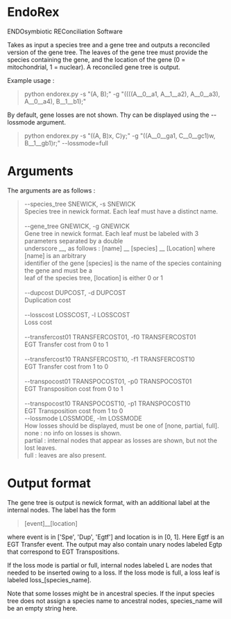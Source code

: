 # EndoRex

ENDOsymbiotic REConciliation Software

Takes as input a species tree and a gene tree and outputs a reconciled version of the gene tree.
The leaves of the gene tree must provide the species containing the gene, and the location of the gene (0 = mitochondrial, 1 = nuclear).
A reconciled gene tree is output. 

Example usage : 

> python endorex.py -s "(A, B);" -g "((((A__0__a1, A__1__a2), A__0__a3), A__0__a4), B__1__b1);"

By default, gene losses are not shown.  Thy can be displayed using the --lossmode argument.  

> python endorex.py -s "((A, B)x, C)y;" -g "((A__0__ga1, C__0__gc1)w, B__1__gb1)r;" --lossmode=full

# Arguments

The arguments are as follows : 

>--species_tree SNEWICK, -s SNEWICK \
>                        Species tree in newick format.  Each leaf must have a distinct name. \
> \
>--gene_tree GNEWICK, -g GNEWICK \
>                        Gene tree in newick format. Each leaf must be labeled with 3 parameters separated by a double \
>                        underscore __, as follows : [name] __ [species] __ [Location] where [name] is an arbitrary \
>                        identifier of the gene [species] is the name of the species containing the gene and must be a \
>                        leaf of the species tree, [location] is either 0 or 1 \
> \
>--dupcost DUPCOST, -d DUPCOST \
>                        Duplication cost \
> \
>--losscost LOSSCOST, -l LOSSCOST \
>                        Loss cost \
> \
>--transfercost01 TRANSFERCOST01, -f0 TRANSFERCOST01 \
>                        EGT Transfer cost from 0 to 1 \
> \
>--transfercost10 TRANSFERCOST10, -f1 TRANSFERCOST10 \
>                        EGT Transfer cost from 1 to 0 \
> \
>--transpocost01 TRANSPOCOST01, -p0 TRANSPOCOST01 \
>                        EGT Transposition cost from 0 to 1 \
> \
>--transpocost10 TRANSPOCOST10, -p1 TRANSPOCOST10 \
>                        EGT Transposition cost from 1 to 0 \
>--lossmode LOSSMODE, -lm LOSSMODE \
>                        How losses should be displayed, must be one of [none, partial, full]. \
>                        none : no info on losses is shown. \
>                        partial : internal nodes that appear as losses are shown, but not the lost leaves. \
>                        full : leaves are also present.
                 
                        
# Output format 

The gene tree is output is newick format, with an additional label at the internal nodes.
The label has the form 

>[event]__[location]

where event is in ['Spe', 'Dup', 'Egtf'] and location is in [0, 1].  Here Egtf is an EGT Transfer event.
The output may also contain unary nodes labeled Egtp that correspond to EGT Transpositions.

If the loss mode is partial or full, internal nodes labeled L are nodes that needed to be inserted owing to a loss.
If the loss mode is full, a loss leaf is labeled loss_[species_name].  

Note that some losses might be in ancestral species.  If the input species tree does not assign a species name to ancestral nodes, species_name will be an empty string here.

